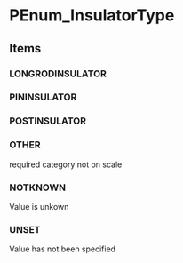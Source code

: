 # PEnum_InsulatorType
<!-- end of short definition -->

## Items

### LONGRODINSULATOR


### PININSULATOR


### POSTINSULATOR


### OTHER
required category not on scale

### NOTKNOWN
Value is unkown

### UNSET
Value has not been specified
